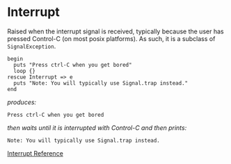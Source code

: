 # Interrupt

Raised when the interrupt signal is received, typically because the user has
pressed Control-C (on most posix platforms). As such, it is a subclass of
`SignalException`.

    begin
      puts "Press ctrl-C when you get bored"
      loop {}
    rescue Interrupt => e
      puts "Note: You will typically use Signal.trap instead."
    end

*produces:*

    Press ctrl-C when you get bored

*then waits until it is interrupted with Control-C and then prints:*

    Note: You will typically use Signal.trap instead.

[Interrupt Reference](https://ruby-doc.org/core-2.6/Interrupt.html)
